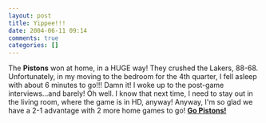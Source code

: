 ```yaml
---
layout: post
title: Yippee!!!
date: 2004-06-11 09:14
comments: true
categories: []
---
```

The <b>Pistons</b> won at home, in a HUGE way! They crushed the Lakers, 88-68. Unfortunately, in my moving to the bedroom for the 4th quarter, I fell asleep with about 6 minutes to go!!! Damn it! I woke up to the post-game interviews...and barely! Oh well. I know that next time, I need to stay out in the living room, where the game is in HD, anyway! Anyway, I'm so glad we have a 2-1 advantage with 2 more home games to go! <font color="#0000FF"><b><a href="http://us.rd.yahoo.com/mymod/hdln/aprs/sty/*http://story.news.yahoo.com/news?tmpl=story&cid=531&e=1&u=/ap/20040611/ap_on_sp_ba_ga_su/bkn_nba_finals">Go Pistons!</a></b></font>
